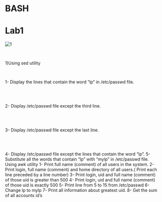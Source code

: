 # BASH 
# Lab1
![1](https://www.redhat.com/themes/custom/rhdc/img/red-hat-social-share.jpg)

<html></br></html>

1)Using sed utility
<html></br></html>

1- Display the lines that contain the word “lp” in /etc/passwd file.
<html></br></html>

<html></br></html>

2- Display /etc/passwd file except the third line.
<html></br></html>

<html></br></html>

3- Display /etc/passwd file except the last line.
<html></br></html>

<html></br></html>

4- Display /etc/passwd file except the lines that contain the word “lp”.
5- Substitute all the words that contain “lp” with “mylp” in /etc/passwd file.
Using awk utility
1- Print full name (comment) of all users in the system.
2- Print login, full name (comment) and home directory of all users.( Print each line preceded
by a line number)
3- Print login, uid and full name (comment) of those uid is greater than 500
4- Print login, uid and full name (comment) of those uid is exactly 500
5- Print line from 5 to 15 from /etc/passwd
6- Change lp to mylp
7- Print all information about greatest uid.
8- Get the sum of all accounts id’s
